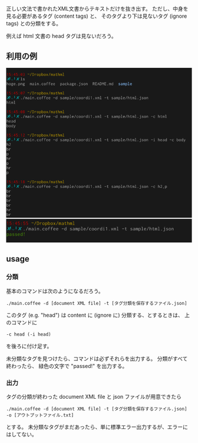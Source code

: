 正しい文法で書かれたXML文書からテキストだけを抜き出す。
ただし、中身を見る必要があるタグ (content tags) と、
そのタグより下は見ないタグ (ignore tags) との分類をする。

例えば html 文書の head タグは見ないだろう。

## 利用の例

![](img/h1.png)
![](img/h2.png)

## usage 

### 分類

基本のコマンドは次のようになるだろう。

```
./main.coffee -d [document XML file] -t [タグ分類を保存するファイル.json]
```

このタグ (e.g. "head") は content に (ignore に) 分類する、とするときは、
上のコマンドに

```
-c head (-i head)
```

を後ろに付け足す。

未分類なタグを見つけたら、コマンドは必ずそれらを出力する。
分類がすべて終わったら、
緑色の文字で "passed!" を出力する。

### 出力

タグの分類が終わった document XML file と json ファイルが用意できたら

```
./main.coffee -d [document XML file] -t [タグ分類を保存するファイル.json] -o [アウトプットファイル.txt]
```

とする。
未分類なタグがまだあったら、単に標準エラー出力するが、エラーにはしてない。
